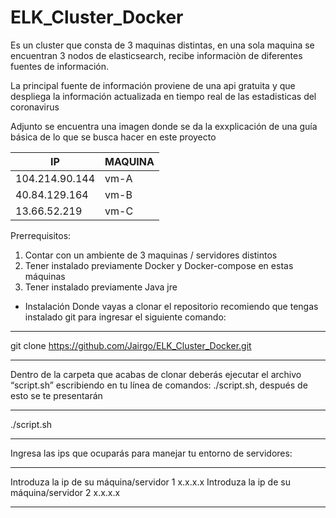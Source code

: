 # ELK_Cluster_Docker
Es un cluster que consta de 3 maquinas distintas, en una sola maquina se encuentran 3 nodos de elasticsearch, recibe informaciòn de diferentes fuentes de información.

La principal fuente de información proviene de una api gratuita y que despliega la información actualizada en tiempo real de las estadisticas del coronavirus

Adjunto se encuentra una imagen donde se da la exxplicación de una guía básica de lo que se busca hacer en este proyecto


| IP | MAQUINA |
| ------------- | ------------- |
| 104.214.90.144  | vm-A   |
| 40.84.129.164  | vm-B  |
| 13.66.52.219  | vm-C  |

Prerrequisitos:

1. Contar con un ambiente de 3 maquinas / servidores distintos
2. Tener instalado previamente Docker y Docker-compose en estas máquinas
3. Tener instalado previamente Java jre

* Instalación
Donde vayas a clonar el repositorio recomiendo que tengas instalado git para ingresar el siguiente comando:
********************************************************
git clone https://github.com/Jairgo/ELK_Cluster_Docker.git
********************************************************
Dentro de la carpeta que acabas de clonar deberás ejecutar el archivo “script.sh” escribiendo en tu línea de comandos: ./script.sh, después de esto se te presentarán
********************************************************
./script.sh
********************************************************

Ingresa las ips que ocuparás para manejar tu entorno de servidores:
********************************************************
Introduza la ip de su máquina/servidor 1
x.x.x.x
Introduza la ip de su máquina/servidor 2
x.x.x.x
********************************************************
